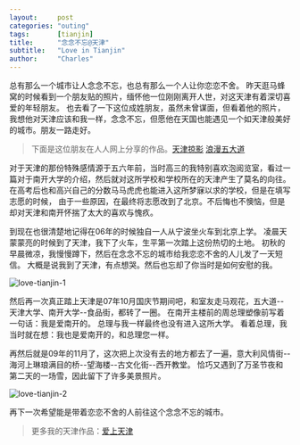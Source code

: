 ```yaml
---
layout:     post
categories: "outing"
tags:       [tianjin]
title:      "念念不忘@天津"
subtitle:   "Love in Tianjin"
author:     "Charles"
---
```


总有那么一个城市让人念念不忘，也总有那么一个人让你恋恋不舍。
昨天逛马蜂窝的时候看到一个朋友贴的照片，缅怀他一位刚刚离开人世，对这天津有着深切喜爱的年轻朋友。
也去看了一下这位成姓朋友，虽然未曾谋面，但看着他的照片，我想他对天津应该和我一样，念念不忘，但愿他在天国也能遇见一个如天津般美好的城市。朋友一路走好。
> 下面是这位朋友在人人网上分享的作品。[天津掠影](http://photo.renren.com/photo/301975669/album-428722648#thumb)  [浪漫五大道](http://photo.renren.com/photo/301975669/album-441722179?albumpage=0#thumb)

对于天津的那份特殊感情源于五六年前，当时高三的我特别喜欢泡阅览室，看过一篇对于南开大学的介绍，然后就对这所学校和学校所在的天津产生了莫名的向往。
在高考后也和高兴自己的分数马马虎虎也能进入这所梦寐以求的学校，但是在填写志愿的时候，
由于一些原因，在最终将志愿改到了北京。不后悔也不懊恼，但是却对天津和南开怀揣了太大的喜欢与愧疚。

到现在也很清楚地记得在06年的时候独自一人从宁波坐火车到北京上学。
凌晨天蒙蒙亮的时候到了天津，我下了火车，生平第一次踏上这份热切的土地。
初秋的早晨微凉，我慢慢蹲下，然后在念念不忘的城市给我恋恋不舍的人儿发了一天短信。
大概是说我到了天津，有点想哭。然后也忘却了你当时是如何安慰的我。

![love-tianjin-1]({{site.imageurl}}/love-tianjin-1.jpg)

然后再一次真正踏上天津是07年10月国庆节期间吧，和室友走马观花，五大道--天津大学、南开大学--食品街，都转了一圈。
在南开主楼前的周总理塑像前写着一句话：我是爱南开的。
总理与我一样最终也没有进入这所大学。
看着总理，我当时就在想：我也是爱南开的，和总理您一样。

再然后就是09年的11月了，这次把上次没有去的地方都去了一遍，意大利风情街--海河上琳琅满目的桥--望海楼--古文化街--西开教堂。
恰巧又遇到了万圣节夜和第二天的一场雪，因此留下了许多美景照片。

![love-tianjin-2]({{site.imageurl}}/love-tianjin-2.jpg)

再下一次希望能是带着恋恋不舍的人前往这个念念不忘的城市。
> 更多我的天津作品：[爱上天津](http://www.douban.com/photos/album/33731251/)